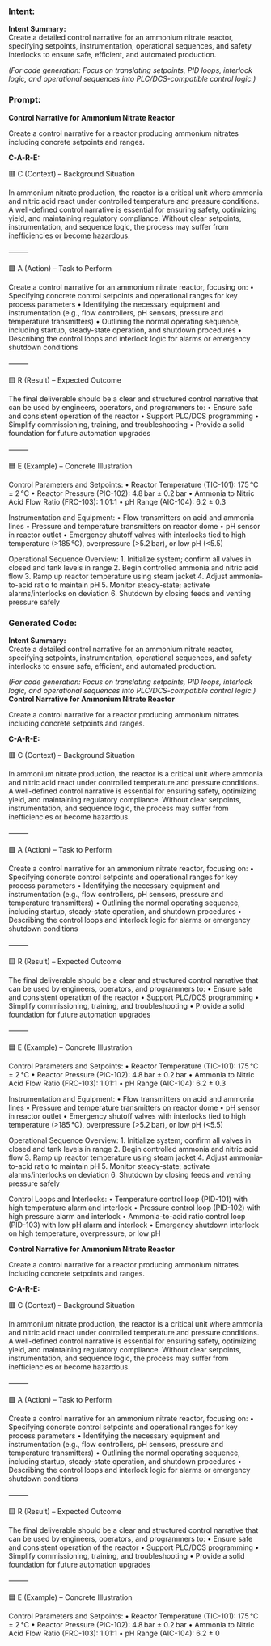 ### Intent:
**Intent Summary:**  
Create a detailed control narrative for an ammonium nitrate reactor, specifying setpoints, instrumentation, operational sequences, and safety interlocks to ensure safe, efficient, and automated production.  

*(For code generation: Focus on translating setpoints, PID loops, interlock logic, and operational sequences into PLC/DCS-compatible control logic.)*

### Prompt:
**Control Narrative for Ammonium Nitrate Reactor**

Create a control narrative for a reactor producing ammonium nitrates including concrete setpoints and ranges.

**C-A-R-E:**

🟥 C (Context) – Background Situation

In ammonium nitrate production, the reactor is a critical unit where ammonia and nitric acid react under controlled temperature and pressure conditions. A well-defined control narrative is essential for ensuring safety, optimizing yield, and maintaining regulatory compliance. Without clear setpoints, instrumentation, and sequence logic, the process may suffer from inefficiencies or become hazardous.

⸻

🟩 A (Action) – Task to Perform

Create a control narrative for an ammonium nitrate reactor, focusing on:
	•	Specifying concrete control setpoints and operational ranges for key process parameters
	•	Identifying the necessary equipment and instrumentation (e.g., flow controllers, pH sensors, pressure and temperature transmitters)
	•	Outlining the normal operating sequence, including startup, steady-state operation, and shutdown procedures
	•	Describing the control loops and interlock logic for alarms or emergency shutdown conditions

⸻

🟨 R (Result) – Expected Outcome

The final deliverable should be a clear and structured control narrative that can be used by engineers, operators, and programmers to:
	•	Ensure safe and consistent operation of the reactor
	•	Support PLC/DCS programming
	•	Simplify commissioning, training, and troubleshooting
	•	Provide a solid foundation for future automation upgrades

⸻

🟦 E (Example) – Concrete Illustration

Control Parameters and Setpoints:
	•	Reactor Temperature (TIC-101): 175 °C ± 2 °C
	•	Reactor Pressure (PIC-102): 4.8 bar ± 0.2 bar
	•	Ammonia to Nitric Acid Flow Ratio (FRC-103): 1.01:1
	•	pH Range (AIC-104): 6.2 ± 0.3

Instrumentation and Equipment:
	•	Flow transmitters on acid and ammonia lines
	•	Pressure and temperature transmitters on reactor dome
	•	pH sensor in reactor outlet
	•	Emergency shutoff valves with interlocks tied to high temperature (>185 °C), overpressure (>5.2 bar), or low pH (<5.5)

Operational Sequence Overview:
	1.	Initialize system; confirm all valves in closed and tank levels in range
	2.	Begin controlled ammonia and nitric acid flow
	3.	Ramp up reactor temperature using steam jacket
	4.	Adjust ammonia-to-acid ratio to maintain pH
	5.	Monitor steady-state; activate alarms/interlocks on deviation
	6.	Shutdown by closing feeds and venting pressure safely

### Generated Code:
**Intent Summary:**  
Create a detailed control narrative for an ammonium nitrate reactor, specifying setpoints, instrumentation, operational sequences, and safety interlocks to ensure safe, efficient, and automated production.  

*(For code generation: Focus on translating setpoints, PID loops, interlock logic, and operational sequences into PLC/DCS-compatible control logic.)*
**Control Narrative for Ammonium Nitrate Reactor**

Create a control narrative for a reactor producing ammonium nitrates including concrete setpoints and ranges.

**C-A-R-E:**

🟥 C (Context) – Background Situation

In ammonium nitrate production, the reactor is a critical unit where ammonia and nitric acid react under controlled temperature and pressure conditions. A well-defined control narrative is essential for ensuring safety, optimizing yield, and maintaining regulatory compliance. Without clear setpoints, instrumentation, and sequence logic, the process may suffer from inefficiencies or become hazardous.

⸻

🟩 A (Action) – Task to Perform

Create a control narrative for an ammonium nitrate reactor, focusing on:
	•	Specifying concrete control setpoints and operational ranges for key process parameters
	•	Identifying the necessary equipment and instrumentation (e.g., flow controllers, pH sensors, pressure and temperature transmitters)
	•	Outlining the normal operating sequence, including startup, steady-state operation, and shutdown procedures
	•	Describing the control loops and interlock logic for alarms or emergency shutdown conditions

⸻

🟨 R (Result) – Expected Outcome

The final deliverable should be a clear and structured control narrative that can be used by engineers, operators, and programmers to:
	•	Ensure safe and consistent operation of the reactor
	•	Support PLC/DCS programming
	•	Simplify commissioning, training, and troubleshooting
	•	Provide a solid foundation for future automation upgrades

⸻

🟦 E (Example) – Concrete Illustration

Control Parameters and Setpoints:
	•	Reactor Temperature (TIC-101): 175 °C ± 2 °C
	•	Reactor Pressure (PIC-102): 4.8 bar ± 0.2 bar
	•	Ammonia to Nitric Acid Flow Ratio (FRC-103): 1.01:1
	•	pH Range (AIC-104): 6.2 ± 0.3

Instrumentation and Equipment:
	•	Flow transmitters on acid and ammonia lines
	•	Pressure and temperature transmitters on reactor dome
	•	pH sensor in reactor outlet
	•	Emergency shutoff valves with interlocks tied to high temperature (>185 °C), overpressure (>5.2 bar), or low pH (<5.5)

Operational Sequence Overview:
	1.	Initialize system; confirm all valves in closed and tank levels in range
	2.	Begin controlled ammonia and nitric acid flow
	3.	Ramp up reactor temperature using steam jacket
	4.	Adjust ammonia-to-acid ratio to maintain pH
	5.	Monitor steady-state; activate alarms/interlocks on deviation
	6.	Shutdown by closing feeds and venting pressure safely

Control Loops and Interlocks:
	•	Temperature control loop (PID-101) with high temperature alarm and interlock
	•	Pressure control loop (PID-102) with high pressure alarm and interlock
	•	Ammonia-to-acid ratio control loop (PID-103) with low pH alarm and interlock
	•	Emergency shutdown interlock on high temperature, overpressure, or low pH

**Control Narrative for Ammonium Nitrate Reactor**

Create a control narrative for a reactor producing ammonium nitrates including concrete setpoints and ranges.

**C-A-R-E:**

🟥 C (Context) – Background Situation

In ammonium nitrate production, the reactor is a critical unit where ammonia and nitric acid react under controlled temperature and pressure conditions. A well-defined control narrative is essential for ensuring safety, optimizing yield, and maintaining regulatory compliance. Without clear setpoints, instrumentation, and sequence logic, the process may suffer from inefficiencies or become hazardous.

⸻

🟩 A (Action) – Task to Perform

Create a control narrative for an ammonium nitrate reactor, focusing on:
	•	Specifying concrete control setpoints and operational ranges for key process parameters
	•	Identifying the necessary equipment and instrumentation (e.g., flow controllers, pH sensors, pressure and temperature transmitters)
	•	Outlining the normal operating sequence, including startup, steady-state operation, and shutdown procedures
	•	Describing the control loops and interlock logic for alarms or emergency shutdown conditions

⸻

🟨 R (Result) – Expected Outcome

The final deliverable should be a clear and structured control narrative that can be used by engineers, operators, and programmers to:
	•	Ensure safe and consistent operation of the reactor
	•	Support PLC/DCS programming
	•	Simplify commissioning, training, and troubleshooting
	•	Provide a solid foundation for future automation upgrades

⸻

🟦 E (Example) – Concrete Illustration

Control Parameters and Setpoints:
	•	Reactor Temperature (TIC-101): 175 °C ± 2 °C
	•	Reactor Pressure (PIC-102): 4.8 bar ± 0.2 bar
	•	Ammonia to Nitric Acid Flow Ratio (FRC-103): 1.01:1
	•	pH Range (AIC-104): 6.2 ± 0
